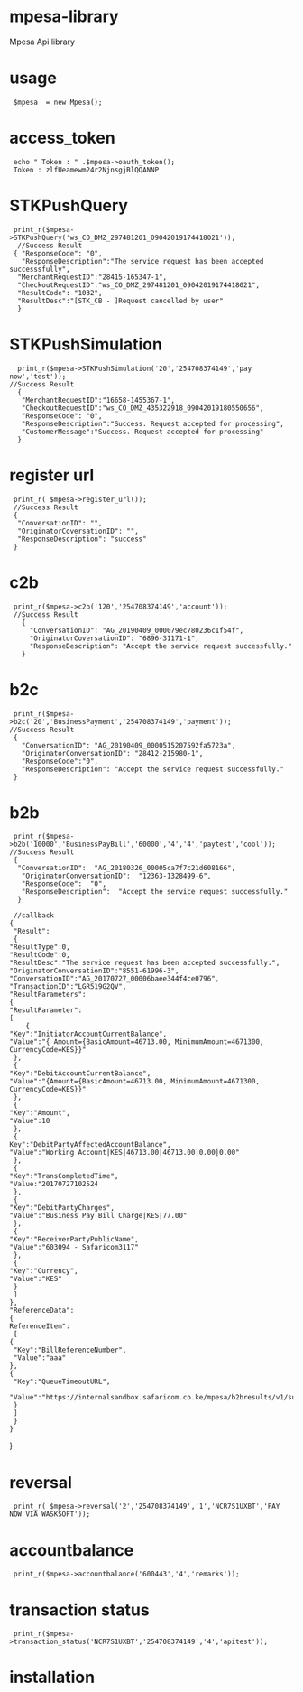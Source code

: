 # mpesa-library
Mpesa Api library 

# usage
     $mpesa  = new Mpesa();
     
 # access_token
 
     echo " Token : " .$mpesa->oauth_token();  
     Token : zlfUeamewm24r2NjnsgjBlQQANNP
    
 # STKPushQuery
     
     print_r($mpesa->STKPushQuery('ws_CO_DMZ_297481201_09042019174418021'));        
      //Success Result 
     { "ResponseCode": "0", 
       "ResponseDescription":"The service request has been accepted successsfully", 
      "MerchantRequestID":"28415-165347-1",
      "CheckoutRequestID":"ws_CO_DMZ_297481201_09042019174418021",
      "ResultCode": "1032", 
      "ResultDesc":"[STK_CB - ]Request cancelled by user" 
      }
      
  # STKPushSimulation
      print_r($mpesa->STKPushSimulation('20','254708374149','pay now','test'));
    //Success Result 
      { 
       "MerchantRequestID":"16658-1455367-1", 
       "CheckoutRequestID":"ws_CO_DMZ_435322918_09042019180550656", 
       "ResponseCode": "0",        
       "ResponseDescription":"Success. Request accepted for processing", 
       "CustomerMessage":"Success. Request accepted for processing"
      }
     
  # register url
     print_r( $mpesa->register_url());   
     //Success Result 
     {
      "ConversationID": "", 
      "OriginatorCoversationID": "", 
      "ResponseDescription": "success"
     }
     
  # c2b
     print_r($mpesa->c2b('120','254708374149','account'));
     //Success Result 
       { 
         "ConversationID": "AG_20190409_000079ec780236c1f54f", 
         "OriginatorCoversationID": "6896-31171-1",
         "ResponseDescription": "Accept the service request successfully."
       }
     
  # b2c
     print_r($mpesa->b2c('20','BusinessPayment','254708374149','payment'));
    //Success Result 
     { 
       "ConversationID": "AG_20190409_0000515207592fa5723a", 
       "OriginatorConversationID": "28412-215980-1", 
       "ResponseCode":"0",
       "ResponseDescription": "Accept the service request successfully." 
     }
     
  #  b2b
     print_r($mpesa->b2b('10000','BusinessPayBill','60000','4','4','paytest','cool'));
    //Success Result 
     {
      "ConversationID":  "AG_20180326_00005ca7f7c21d608166",
       "OriginatorConversationID":  "12363-1328499-6",
       "ResponseCode":  "0",
       "ResponseDescription":  "Accept the service request successfully."
      }
      
     //callback
    {
     "Result":
     {
    "ResultType":0,
    "ResultCode":0,
    "ResultDesc":"The service request has been accepted successfully.",
    "OriginatorConversationID":"8551-61996-3",
    "ConversationID":"AG_20170727_00006baee344f4ce0796",
    "TransactionID":"LGR519G2QV",
    "ResultParameters":
    {
    "ResultParameter":
    [
        {
    "Key":"InitiatorAccountCurrentBalance",
    "Value":"{ Amount={BasicAmount=46713.00, MinimumAmount=4671300, CurrencyCode=KES}}"
     },
     {
    "Key":"DebitAccountCurrentBalance",
    "Value":"{Amount={BasicAmount=46713.00, MinimumAmount=4671300, CurrencyCode=KES}}"
     },
     {
    "Key":"Amount",
    "Value":10
     },
     {
    Key":"DebitPartyAffectedAccountBalance",
    "Value":"Working Account|KES|46713.00|46713.00|0.00|0.00"
     },
     {
    "Key":"TransCompletedTime",
    "Value:"20170727102524
     },
     {
    "Key":"DebitPartyCharges",
    "Value":"Business Pay Bill Charge|KES|77.00"
     },
     {
    "Key":"ReceiverPartyPublicName",
    "Value":"603094 - Safaricom3117"
     },
     {
    "Key":"Currency",
    "Value":"KES"
     }
     ]
    },
    "ReferenceData":
    {
    ReferenceItem":
     [
    {
     "Key":"BillReferenceNumber",
     "Value":"aaa"
    },
    {
     "Key":"QueueTimeoutURL",
      "Value":"https://internalsandbox.safaricom.co.ke/mpesa/b2bresults/v1/submit"
     }
     ]
     }
    }
   }
      
   # reversal
     print_r( $mpesa->reversal('2','254708374149','1','NCR7S1UXBT','PAY NOW VIA WASKSOFT'));
     
  # accountbalance
     print_r($mpesa->accountbalance('600443','4','remarks'));
     
  # transaction status
     print_r($mpesa->transaction_status('NCR7S1UXBT','254708374149','4','apitest'));
  
  # installation  

